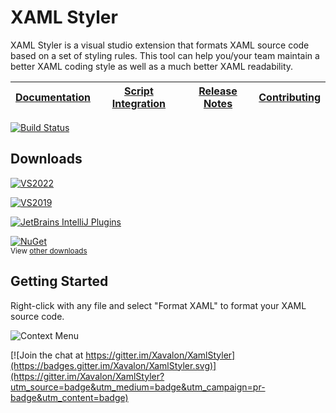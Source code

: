 # XAML Styler
XAML Styler is a visual studio extension that formats XAML source code based on a set of styling rules. This tool can help you/your team maintain a better XAML coding style as well as a much better XAML readability.

|[Documentation](https://github.com/Xavalon/XamlStyler/wiki)|[Script Integration](https://github.com/Xavalon/XamlStyler/wiki/Script-Integration)|[Release Notes](https://github.com/Xavalon/XamlStyler/releases)|[Contributing](https://github.com/Xavalon/XamlStyler/blob/master/CONTRIBUTING.md)|
|---|---|---|---|

[![Build Status](https://dev.azure.com/xavalon/XAML%20Styler/_apis/build/status/Release?branchName=master)](https://dev.azure.com/xavalon/XAML%20Styler/_build/latest?definitionId=2&branchName=master)

## Downloads
[![VS2022](https://img.shields.io/visual-studio-marketplace/v/TeamXavalon.XAMLStyler2022.svg?label=Visual%20Studio%202022%20(Preview))](https://marketplace.visualstudio.com/items?itemName=TeamXavalon.XAMLStyler2022)

[![VS2019](https://img.shields.io/visual-studio-marketplace/v/TeamXavalon.XAMLStyler.svg?label=Visual%20Studio%202019)](https://marketplace.visualstudio.com/items?itemName=TeamXavalon.XAMLStyler)

[![JetBrains IntelliJ Plugins](https://img.shields.io/jetbrains/plugin/v/14932-xaml-styler?label=JetBrains%20Rider)](https://plugins.jetbrains.com/plugin/14932-xaml-styler)

[![NuGet](https://img.shields.io/nuget/v/XamlStyler.Console.svg?label=XAML%20Styler%20Console)](https://www.nuget.org/packages/XamlStyler.Console)  
<sub>View [other downloads](https://github.com/Xavalon/XamlStyler/wiki)</sub>

## Getting Started
Right-click with any file and select "Format XAML" to format your XAML source code.

![Context Menu](http://i.imgur.com/gCcNuIS.png)



[![Join the chat at https://gitter.im/Xavalon/XamlStyler](https://badges.gitter.im/Xavalon/XamlStyler.svg)](https://gitter.im/Xavalon/XamlStyler?utm_source=badge&utm_medium=badge&utm_campaign=pr-badge&utm_content=badge) 
